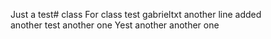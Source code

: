 Just a test# class
For class test
gabrieltxt
another line added      
another test
another one
Yest another 
another one
